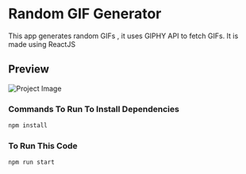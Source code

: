 # Random GIF Generator

This app generates random GIFs , it uses GIPHY API to fetch GIFs. It is made using ReactJS

## Preview

![Project Image](./public/shoppingCart.png)

### Commands To Run To Install Dependencies

```bash
npm install 
```

### To Run This Code
```bash
npm run start
```